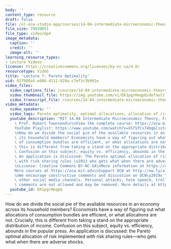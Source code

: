 ```yaml
---
body: ''
content_type: resource
draft: false
file: /ol-ocw-studio-app/courses/14-04-intermediate-microeconomic-theory-fall-2020/ocw_1404_lecture07_2020sep22_360p_16_9.mp4
file_size: 79939051
file_type: video/mp4
image_metadata:
  caption: ''
  credit: ''
  image-alt: ''
learning_resource_types:
- Lecture Videos
license: https://creativecommons.org/licenses/by-nc-sa/4.0/
resourcetype: Video
title: 'Lecture 7: Pareto Optimality'
uid: 027980a5-e886-4111-929a-c7ef3c3b991e
video_files:
  video_captions_file: /courses/14-04-intermediate-microeconomic-theory-fall-2020/1J31KewSsgeY5Yf8L0DVXgVhKBPLTZd_A_transcript.webvtt
  video_thumbnail_file: https://img.youtube.com/vi/EK1pgrHeqpQ/default.jpg
  video_transcript_file: /courses/14-04-intermediate-microeconomic-theory-fall-2020/1J31KewSsgeY5Yf8L0DVXgVhKBPLTZd_A_transcript.pdf
video_metadata:
  video_speakers: ''
  video_tags: Pareto optimality, optimal allocations, allocation of risk
  youtube_description: "MIT 14.04 Intermediate Microeconomic Theory, Fall 2020\nInstructor:\
    \ Prof. Robert Townsend\n\nView the complete course: https://ocw.mit.edu/courses/14-04-intermediate-microeconomic-theory-fall-2020/\n\
    YouTube Playlist: https://www.youtube.com/watch?v=XSTSfCs74bg&list=PLUl4u3cNGP63wnrKge9vllow3Y2OOOKqF\n\
    \nHow do we divide the social pie of the available resources in an economy across\
    \ its household members? Economists have a way of figuring out what allocations\
    \ of consumption bundles are efficient, or what allocations are not. Crucially,\
    \ this is different from taking a stand on the appropriate distribution of income.\
    \ Confusion on this subject, equity vs. efficiency, abounds in the popular press.\
    \ An application is discussed: The Pareto optimal allocation of risk implemented\
    \ with risk sharing rules \u2013 who gets what when there are adverse shocks.\n\
    \nLicense: Creative Commons BY-NC-SA\nMore information at https://ocw.mit.edu/terms\n\
    More courses at https://ocw.mit.edu\nSupport OCW at http://ow.ly/a1If50zVRlQ\n\
    \nWe encourage constructive comments and discussion on OCW\u2019s YouTube and\
    \ other social media channels. Personal attacks, hate speech, trolling, and inappropriate\
    \ comments are not allowed and may be removed. More details at https://ocw.mit.edu/comments."
  youtube_id: EK1pgrHeqpQ
---
```

How do we divide the social pie of the available resources in an economy across its household members? Economists have a way of figuring out what allocations of consumption bundles are efficient, or what allocations are not. Crucially, this is different from taking a stand on the appropriate distribution of income. Confusion on this subject, equity vs. efficiency, abounds in the popular press. An application is discussed: the Pareto optimal allocation of risk implemented with risk sharing rules—who gets what when there are adverse shocks.